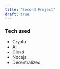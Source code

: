```yaml
---
title: "Second Project"
draft: true
---
```


### Tech used
* Crypto
* AI
* Cloud
* Nodejs
* Decentralized